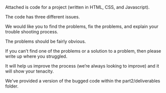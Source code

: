 Attached is code for a project (written in HTML, CSS, and Javascript).  

The code has three different issues.  

We would like you to find the problems, fix the problems, and explain your trouble shooting process.

The problems should be fairly obvious.  

If you can’t find one of the problems or a solution to a problem, then please write up where you struggled.  

It will help us improve the process (we’re always looking to improve) and it will show your tenacity. 

We've provided a version of the bugged code within the part2/deliverables folder.
